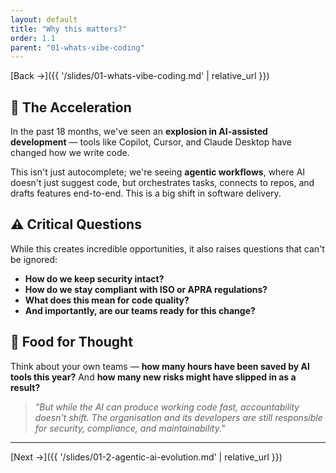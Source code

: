 ```yaml
---
layout: default
title: "Why this matters?"
order: 1.1
parent: "01-whats-vibe-coding"
---
```

[Back →]({{ '/slides/01-whats-vibe-coding.md' | relative_url }})

## 🚀 The Acceleration

In the past 18 months, we've seen an **explosion in AI-assisted development** — tools like Copilot, Cursor, and Claude Desktop have changed how we write code.

This isn't just autocomplete; we're seeing **agentic workflows**, where AI doesn't just suggest code, but orchestrates tasks, connects to repos, and drafts features end-to-end. This is a big shift in software delivery.

## ⚠️ Critical Questions

While this creates incredible opportunities, it also raises questions that can't be ignored:

- **How do we keep security intact?**
- **How do we stay compliant with ISO or APRA regulations?**
- **What does this mean for code quality?**
- **And importantly, are our teams ready for this change?**

## 🤔 Food for Thought

Think about your own teams — **how many hours have been saved by AI tools this year?** And **how many new risks might have slipped in as a result?**

> *"But while the AI can produce working code fast, accountability doesn't shift. The organisation and its developers are still responsible for security, compliance, and maintainability."*

---

[Next →]({{ '/slides/01-2-agentic-ai-evolution.md' | relative_url }})


